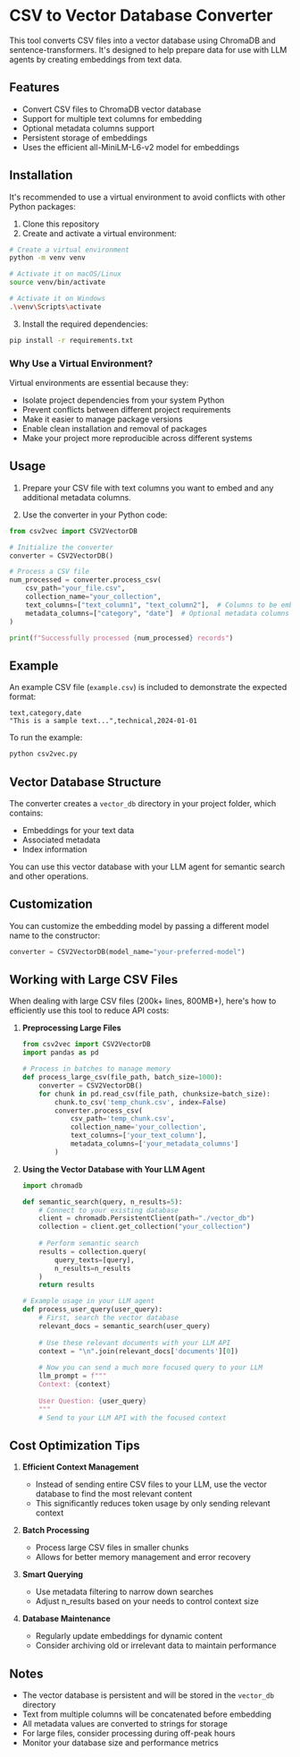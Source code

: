 # CSV to Vector Database Converter

This tool converts CSV files into a vector database using ChromaDB and sentence-transformers. It's designed to help prepare data for use with LLM agents by creating embeddings from text data.

## Features

- Convert CSV files to ChromaDB vector database
- Support for multiple text columns for embedding
- Optional metadata columns support
- Persistent storage of embeddings
- Uses the efficient all-MiniLM-L6-v2 model for embeddings

## Installation

It's recommended to use a virtual environment to avoid conflicts with other Python packages:

1. Clone this repository
2. Create and activate a virtual environment:
```bash
# Create a virtual environment
python -m venv venv

# Activate it on macOS/Linux
source venv/bin/activate

# Activate it on Windows
.\venv\Scripts\activate
```

3. Install the required dependencies:
```bash
pip install -r requirements.txt
```

### Why Use a Virtual Environment?

Virtual environments are essential because they:
- Isolate project dependencies from your system Python
- Prevent conflicts between different project requirements
- Make it easier to manage package versions
- Enable clean installation and removal of packages
- Make your project more reproducible across different systems

## Usage

1. Prepare your CSV file with text columns you want to embed and any additional metadata columns.

2. Use the converter in your Python code:

```python
from csv2vec import CSV2VectorDB

# Initialize the converter
converter = CSV2VectorDB()

# Process a CSV file
num_processed = converter.process_csv(
    csv_path="your_file.csv",
    collection_name="your_collection",
    text_columns=["text_column1", "text_column2"],  # Columns to be embedded
    metadata_columns=["category", "date"]  # Optional metadata columns
)

print(f"Successfully processed {num_processed} records")
```

## Example

An example CSV file (`example.csv`) is included to demonstrate the expected format:

```csv
text,category,date
"This is a sample text...",technical,2024-01-01
```

To run the example:

```bash
python csv2vec.py
```

## Vector Database Structure

The converter creates a `vector_db` directory in your project folder, which contains:
- Embeddings for your text data
- Associated metadata
- Index information

You can use this vector database with your LLM agent for semantic search and other operations.

## Customization

You can customize the embedding model by passing a different model name to the constructor:

```python
converter = CSV2VectorDB(model_name="your-preferred-model")
```

## Working with Large CSV Files

When dealing with large CSV files (200k+ lines, 800MB+), here's how to efficiently use this tool to reduce API costs:

1. **Preprocessing Large Files**
   ```python
   from csv2vec import CSV2VectorDB
   import pandas as pd
   
   # Process in batches to manage memory
   def process_large_csv(file_path, batch_size=1000):
       converter = CSV2VectorDB()
       for chunk in pd.read_csv(file_path, chunksize=batch_size):
           chunk.to_csv('temp_chunk.csv', index=False)
           converter.process_csv(
               csv_path='temp_chunk.csv',
               collection_name='your_collection',
               text_columns=['your_text_column'],
               metadata_columns=['your_metadata_columns']
           )
   ```

2. **Using the Vector Database with Your LLM Agent**
   ```python
   import chromadb
   
   def semantic_search(query, n_results=5):
       # Connect to your existing database
       client = chromadb.PersistentClient(path="./vector_db")
       collection = client.get_collection("your_collection")
       
       # Perform semantic search
       results = collection.query(
           query_texts=[query],
           n_results=n_results
       )
       return results
   
   # Example usage in your LLM agent
   def process_user_query(user_query):
       # First, search the vector database
       relevant_docs = semantic_search(user_query)
       
       # Use these relevant documents with your LLM API
       context = "\n".join(relevant_docs['documents'][0])
       
       # Now you can send a much more focused query to your LLM
       llm_prompt = f"""
       Context: {context}
       
       User Question: {user_query}
       """
       # Send to your LLM API with the focused context
   ```

## Cost Optimization Tips

1. **Efficient Context Management**
   - Instead of sending entire CSV files to your LLM, use the vector database to find the most relevant content
   - This significantly reduces token usage by only sending relevant context

2. **Batch Processing**
   - Process large CSV files in smaller chunks
   - Allows for better memory management and error recovery

3. **Smart Querying**
   - Use metadata filtering to narrow down searches
   - Adjust n_results based on your needs to control context size

4. **Database Maintenance**
   - Regularly update embeddings for dynamic content
   - Consider archiving old or irrelevant data to maintain performance

## Notes

- The vector database is persistent and will be stored in the `vector_db` directory
- Text from multiple columns will be concatenated before embedding
- All metadata values are converted to strings for storage
- For large files, consider processing during off-peak hours
- Monitor your database size and performance metrics
